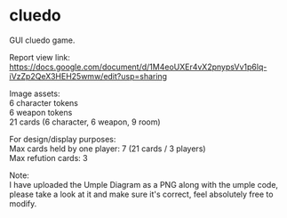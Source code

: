 # cluedo
GUI cluedo game.

Report view link:   
https://docs.google.com/document/d/1M4eoUXEr4vX2pnypsVv1p6lq-iVzZp2QeX3HEH25wmw/edit?usp=sharing   

Image assets:   
6 character tokens  
6 weapon tokens  
21 cards (6 character, 6 weapon, 9 room)  


For design/display purposes:  
Max cards held by one player: 7 (21 cards / 3 players)  
Max refution cards: 3  

Note:   
I have uploaded the Umple Diagram as a PNG along with the umple code, please take a look at it and make sure it's correct, feel absolutely free to modify.   
